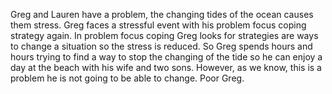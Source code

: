Greg and Lauren have a problem, the changing tides of the ocean causes them
stress. Greg faces a stressful event with his problem focus coping strategy
again. In problem focus coping Greg looks for strategies are ways to change a
situation so the stress is reduced. So Greg spends hours and hours trying to
find a way to stop the changing of the tide so he can enjoy a day at the beach
with his wife and two sons. However, as we know, this is a problem he is not
going to be able to change. Poor Greg.
